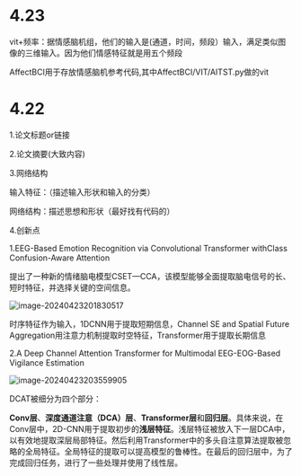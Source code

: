 # 4.23

vit+频率：据情感脑机组，他们的输入是(通道，时间，频段）输入，满足类似图像的三维输入。因为他们情感特征就是用五个频段

AffectBCI用于存放情感脑机参考代码,其中AffectBCI/VIT/AITST.py做的vit

# 4.22

1.论文标题or链接

2.论文摘要(大致内容)

3.网络结构

输入特征：（描述输入形状和输入的分类）

网络结构：描述思想和形状（最好找有代码的）

4.创新点

1.EEG-Based Emotion Recognition via Convolutional Transformer withClass Confusion-Aware Attention

提出了一种新的情绪脑电模型CSET—CCA，该模型能够全面提取脑电信号的长、短时特征，并选择关键的空间信息。

![image-20240423201830517](F:\DL_Classifier\Misc\image-20240423201830517.png)

时序特征作为输入，1DCNN用于提取短期信息，Channel SE and Spatial Future Aggregation用注意力机制提取时空特征，Transformer用于提取长期信息

2.A Deep Channel Attention Transformer for Multimodal EEG-EOG-Based Vigilance Estimation

![image-20240423203559905](F:\DL_Classifier\Misc\image-20240423203559905.png)

DCAT被细分为四个部分：

**Conv层**、**深度通道注意（DCA）层**、**Transformer层**和**回归层**。具体来说，在Conv层中，2D-CNN用于提取初步的**浅层特征**。浅层特征被放入下一层DCA中，以有效地提取深层局部特征。然后利用Transformer中的多头自注意算法提取被忽略的全局特征。全局特征的提取可以提高模型的鲁棒性。在最后的回归层中，为了完成回归任务，进行了一些处理并使用了线性层。